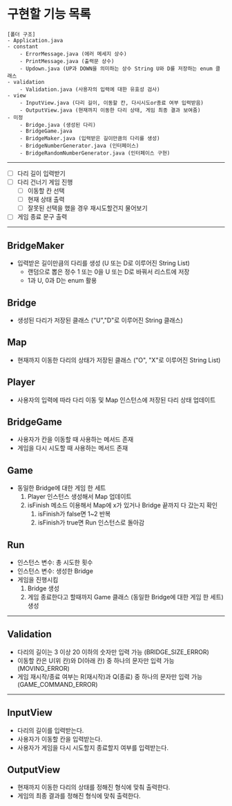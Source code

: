 # 구현할 기능 목록
```
[폴더 구조]
- Application.java
- constant
    - ErrorMessage.java (에러 메세지 상수)
    - PrintMessage.java (출력문 상수)
    - Updown.java (UP과 DOWN을 의미하는 상수 String U와 D를 저장하는 enum 클래스
- validation
    - Validation.java (사용자의 입력에 대한 유효성 검사)
- view
    - InputView.java (다리 길이, 이동할 칸, 다시시도or종료 여부 입력받음)
    - OutputView.java (현재까지 이동한 다리 상태, 게임 최종 결과 보여줌)
- 미정
    - Bridge.java (생성된 다리)
    - BridgeGame.java 
    - BridgeMaker.java (입력받은 길이만큼의 다리를 생성)
    - BridgeNumberGenerator.java (인터페이스)
    - BridgeRandomNumberGenerator.java (인터페이스 구현)
```
---

- [ ] 다리 길이 입력받기
- [ ] 다리 건너기 게임 진행
  - [ ] 이동할 칸 선택
  - [ ] 현재 상태 출력
  - [ ] 잘못된 선택을 했을 경우 재시도할건지 물어보기
- [ ] 게임 종료 문구 출력

---
## BridgeMaker
* 입력받은 길이만큼의 다리를 생성 (U 또는 D로 이루어진 String List)
    * 랜덤으로 뽑은 정수 1 또는 0을 U 또는 D로 바꿔서 리스트에 저장
    * 1과 U, 0과 D는 enum 활용

## Bridge
* 생성된 다리가 저장된 클래스 ("U","D"로 이루어진 String 클래스)

## Map
* 현재까지 이동한 다리의 상태가 저장된 클래스 ("O", "X"로 이루어진 String List)

## Player
* 사용자의 입력에 따라 다리 이동 및 Map 인스턴스에 저장된 다리 상태 업데이트

## BridgeGame
* 사용자가 칸을 이동할 때 사용하는 메서드 존재
* 게임을 다시 시도할 때 사용하는 메서드 존재

## Game
* 동일한 Bridge에 대한 게임 한 세트
  1. Player 인스턴스 생성해서 Map 업데이트
  2. isFinish 메소드 이용해서 Map에 x가 있거나 Bridge 끝까지 다 갔는지 확인
     1. isFinish가 false면 1~2 반복
     2. isFinish가 true면 Run 인스턴스로 돌아감

## Run
* 인스턴스 변수: 총 시도한 횟수
* 인스턴스 변수: 생성한 Bridge
* 게임을 진행시킴
  1. Bridge 생성
  2. 게임 종료한다고 할때까지 Game 클래스 (동일한 Bridge에 대한 게임 한 세트)생성

---

## Validation
* 다리의 길이는 3 이상 20 이하의 숫자만 입력 가능 (BRIDGE_SIZE_ERROR)
* 이동할 칸은 U(위 칸)와 D(아래 칸) 중 하나의 문자만 입력 가능 (MOVING_ERROR)
* 게임 재시작/종료 여부는 R(재시작)과 Q(종료) 중 하나의 문자만 입력 가능 (GAME_COMMAND_ERROR)

---

## InputView
* 다리의 길이를 입력받는다.
* 사용자가 이동할 칸을 입력받는다.
* 사용자가 게임을 다시 시도할지 종료할지 여부를 입력받는다.

## OutputView
* 현재까지 이동한 다리의 상태를 정해진 형식에 맞춰 출력한다.
* 게임의 최종 결과를 정해진 형식에 맞춰 출력한다.
